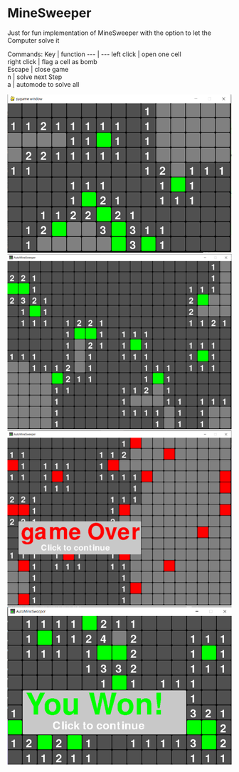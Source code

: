 # MineSweeper
Just for fun implementation of MineSweeper with the option to let the Computer solve it

Commands:
               Key             | function
               ---             | ---
               left click      | open one cell           
               right click     | flag a cell as bomb     
               Escape          | close game              
               n               | solve next Step         
               a               | automode to solve all   
              
              
![image1](https://github.com/El-Extraterrestre/MineSweeper/blob/main/images/image1.png?raw=true)
![image2](https://github.com/El-Extraterrestre/MineSweeper/blob/main/images/image2.png?raw=true)
![image3](https://github.com/El-Extraterrestre/MineSweeper/blob/main/images/image3.png?raw=true)
![image4](https://github.com/El-Extraterrestre/MineSweeper/blob/main/images/image4.png?raw=true)
